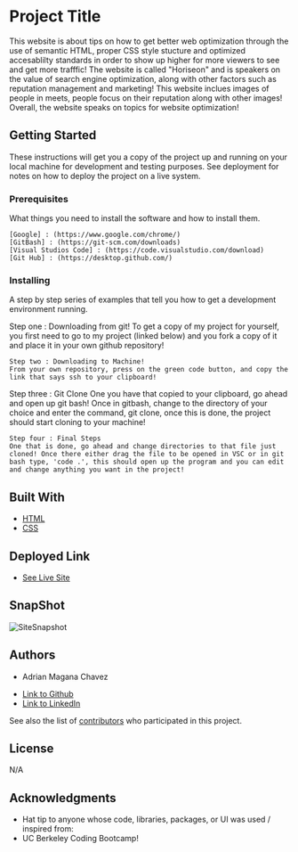 # Project Title
This website is about tips on how to get better web optimization through the use of semantic HTML, proper CSS style stucture and optimized accesablilty standards in order to show up higher for more viewers to see and get more trafffic! The website is called "Horiseon" and is speakers on the value of search engine optimization, along with other factors such as reputation management and marketing! This website inclues images of people in meets, people focus on their reputation along with other images! Overall, the website speaks on topics for website optimization!

## Getting Started

These instructions will get you a copy of the project up and running on your local machine for development and testing purposes. See deployment for notes on how to deploy the project on a live system.

### Prerequisites

What things you need to install the software and how to install them.

```
[Google] : (https://www.google.com/chrome/)
[GitBash] : (https://git-scm.com/downloads)
[Visual Studios Code] : (https://code.visualstudio.com/download)
[Git Hub] : (https://desktop.github.com/)
```

### Installing

A step by step series of examples that tell you how to get a development environment running.

Step one : Downloading from git!
To get a copy of my project for yourself, you first need to go to my project (linked below) and you fork a copy of it and place it in your own github repository!
```
Step two : Downloading to Machine!
From your own repository, press on the green code button, and copy the link that says ssh to your clipboard!
```

Step three : Git Clone
One you have that copied to your clipboard, go ahead and open up git bash! Once in gitbash, change to the directory of your choice and enter the command, git clone, once this is done, the project should start cloning to your machine!
```
Step four : Final Steps
One that is done, go ahead and change directories to that file just cloned! Once there either drag the file to be opened in VSC or in git bash type, 'code .', this should open up the program and you can edit and change anything you want in the project!
```

## Built With

* [HTML](https://developer.mozilla.org/en-US/docs/Web/HTML)
* [CSS](https://developer.mozilla.org/en-US/docs/Web/CSS)

## Deployed Link

* [See Live Site](https://shamika69.github.io/code-refractor/)

## SnapShot

![SiteSnapshot](images\snap-shot-1.png)


## Authors

* Adrian Magana Chavez 


- [Link to Github](https://github.com/shamika69)
- [Link to LinkedIn](https://www.linkedin.com/in/adrian-magana-7a7557220/)

See also the list of [contributors](https://github.com/shamika69/code-refractor) who participated in this project.

## License

N/A

## Acknowledgments

* Hat tip to anyone whose code, libraries, packages, or UI was used  / inspired from:
* UC Berkeley Coding Bootcamp!
